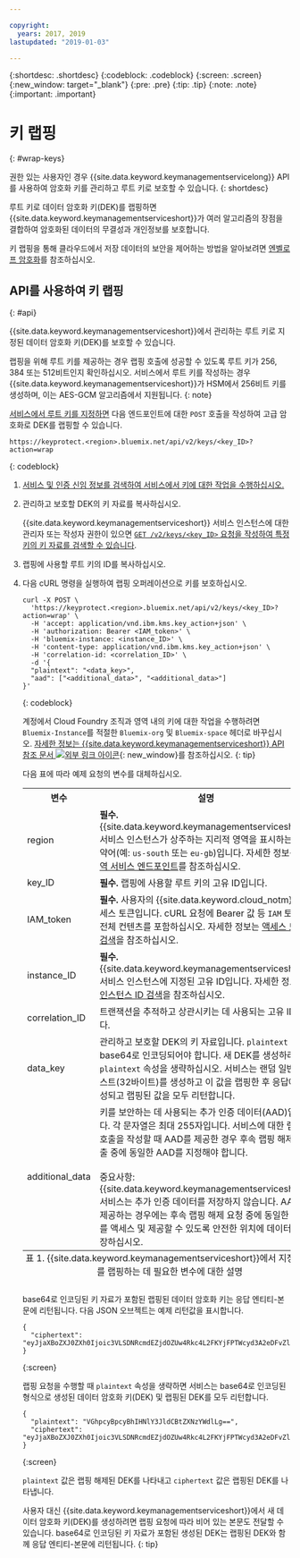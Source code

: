 ```yaml
---

copyright:
  years: 2017, 2019
lastupdated: "2019-01-03"

---
```


{:shortdesc: .shortdesc}
{:codeblock: .codeblock}
{:screen: .screen}
{:new_window: target="_blank"}
{:pre: .pre}
{:tip: .tip}
{:note: .note}
{:important: .important}

# 키 랩핑
{: #wrap-keys}

권한 있는 사용자인 경우 {{site.data.keyword.keymanagementservicelong}} API를 사용하여 암호화 키를 관리하고 루트 키로 보호할 수 있습니다.
{: shortdesc}

루트 키로 데이터 암호화 키(DEK)를 랩핑하면 {{site.data.keyword.keymanagementserviceshort}}가 여러 알고리즘의 장점을 결합하여 암호화된 데이터의 무결성과 개인정보를 보호합니다.  

키 랩핑을 통해 클라우드에서 저장 데이터의 보안을 제어하는 방법을 알아보려면 [엔벨로프 암호화](/docs/services/key-protect/concepts/envelope-encryption.html)를 참조하십시오.

## API를 사용하여 키 랩핑
{: #api}

{{site.data.keyword.keymanagementserviceshort}}에서 관리하는 루트 키로 지정된 데이터 암호화 키(DEK)를 보호할 수 있습니다.

랩핑을 위해 루트 키를 제공하는 경우 랩핑 호출에 성공할 수 있도록 루트 키가 256, 384 또는 512비트인지 확인하십시오. 서비스에서 루트 키를 작성하는 경우 {{site.data.keyword.keymanagementserviceshort}}가 HSM에서 256비트 키를 생성하며, 이는 AES-GCM 알고리즘에서 지원됩니다.
{: note}

[서비스에서 루트 키를 지정하면](/docs/services/key-protect/create-root-keys.html) 다음 엔드포인트에 대한 `POST` 호출을 작성하여 고급 암호화로 DEK를 랩핑할 수 있습니다.

```
https://keyprotect.<region>.bluemix.net/api/v2/keys/<key_ID>?action=wrap
```
{: codeblock}

1. [서비스 및 인증 신임 정보를 검색하여 서비스에서 키에 대한 작업을 수행하십시오.](/docs/services/key-protect/access-api.html)

2. 관리하고 보호할 DEK의 키 자료를 복사하십시오.

    {{site.data.keyword.keymanagementserviceshort}} 서비스 인스턴스에 대한 관리자 또는 작성자 권한이 있으면 [`GET /v2/keys/<key_ID>` 요청을 작성하여 특정 키의 키 자료를 검색할 수 있습니다](/docs/services/key-protect/view-keys.html#api).

3. 랩핑에 사용할 루트 키의 ID를 복사하십시오.

4. 다음 cURL 명령을 실행하여 랩핑 오퍼레이션으로 키를 보호하십시오.

    ```cURL
    curl -X POST \
      'https://keyprotect.<region>.bluemix.net/api/v2/keys/<key_ID>?action=wrap' \
      -H 'accept: application/vnd.ibm.kms.key_action+json' \
      -H 'authorization: Bearer <IAM_token>' \
      -H 'bluemix-instance: <instance_ID>' \
      -H 'content-type: application/vnd.ibm.kms.key_action+json' \
      -H 'correlation-id: <correlation_ID>' \
      -d '{
      "plaintext": "<data_key>",
      "aad": ["<additional_data>", "<additional_data>"]
    }'
    ```
    {: codeblock}

    계정에서 Cloud Foundry 조직과 영역 내의 키에 대한 작업을 수행하려면 `Bluemix-Instance`를 적절한 `Bluemix-org` 및 `Bluemix-space` 헤더로 바꾸십시오. [자세한 정보는 {{site.data.keyword.keymanagementserviceshort}} API 참조 문서 ![외부 링크 아이콘](../../icons/launch-glyph.svg "외부 링크 아이콘")](https://{DomainName}/apidocs/key-protect){: new_window}를 참조하십시오.
    {: tip}

    다음 표에 따라 예제 요청의 변수를 대체하십시오.

    <table>
      <tr>
        <th>변수</th>
        <th>설명</th>
      </tr>
      <tr>
        <td><varname>region</varname></td>
        <td><strong>필수.</strong> {{site.data.keyword.keymanagementserviceshort}} 서비스 인스턴스가 상주하는 지리적 영역을 표시하는 지역 약어(예: <code>us-south</code> 또는 <code>eu-gb</code>)입니다. 자세한 정보는 <a href="/docs/services/key-protect/regions.html#endpoints">지역 서비스 엔드포인트</a>를 참조하십시오.</td>
      </tr>
      <tr>
        <td><varname>key_ID</varname></td>
        <td><strong>필수.</strong> 랩핑에 사용할 루트 키의 고유 ID입니다.</td>
      </tr>
      <tr>
        <td><varname>IAM_token</varname></td>
        <td><strong>필수.</strong> 사용자의 {{site.data.keyword.cloud_notm}} 액세스 토큰입니다. cURL 요청에 Bearer 값 등 <code>IAM</code> 토큰의 전체 컨텐츠를 포함하십시오. 자세한 정보는 <a href="/docs/services/key-protect/access-api.html#retrieve-token">액세스 토큰 검색</a>을 참조하십시오.</td>
      </tr>
      <tr>
        <td><varname>instance_ID</varname></td>
        <td><strong>필수.</strong> {{site.data.keyword.keymanagementserviceshort}} 서비스 인스턴스에 지정된 고유 ID입니다. 자세한 정보는 <a href="/docs/services/key-protect/access-api.html#retrieve-instance-ID">인스턴스 ID 검색</a>을 참조하십시오.</td>
      </tr>
      <tr>
        <td><varname>correlation_ID</varname></td>
        <td>트랜잭션을 추적하고 상관시키는 데 사용되는 고유 ID입니다.</td>
      </tr>
      <tr>
        <td><varname>data_key</varname></td>
        <td>관리하고 보호할 DEK의 키 자료입니다. <code>plaintext</code> 값은 base64로 인코딩되어야 합니다. 새 DEK를 생성하려면 <code>plaintext</code> 속성을 생략하십시오. 서비스는 랜덤 일반 텍스트(32바이트)를 생성하고 이 값을 랩핑한 후 응답에 생성되고 랩핑된 값을 모두 리턴합니다.</td>
      </tr>
      <tr>
        <td><varname>additional_data</varname></td>
        <td>키를 보안하는 데 사용되는 추가 인증 데이터(AAD)입니다. 각 문자열은 최대 255자입니다. 서비스에 대한 랩핑 호출을 작성할 때 AAD를 제공한 경우 후속 랩핑 해제 호출 중에 동일한 AAD를 지정해야 합니다.<br></br>중요사항: {{site.data.keyword.keymanagementserviceshort}} 서비스는 추가 인증 데이터를 저장하지 않습니다. AAD를 제공하는 경우에는 후속 랩핑 해제 요청 중에 동일한 AAD를 액세스 및 제공할 수 있도록 안전한 위치에 데이터를 저장하십시오.</td>
      </tr>
      <caption style="caption-side:bottom;">표 1. {{site.data.keyword.keymanagementserviceshort}}에서 지정된 키를 랩핑하는 데 필요한 변수에 대한 설명</caption>
    </table>

    base64로 인코딩된 키 자료가 포함된 랩핑된 데이터 암호화 키는 응답 엔티티-본문에 리턴됩니다. 다음 JSON 오브젝트는 예제 리턴값을 표시합니다.

    ```
    {
      "ciphertext": "eyJjaXBoZXJ0ZXh0Ijoic3VLSDNRcmdEZjdOZUw4Rkc4L2FKYjFPTWcyd3A2eDFvZlA4MEc0Z1B2RmNrV2g3cUlidHphYXU0eHpKWWoxZyIsImhhc2giOiJiMmUyODdkZDBhZTAwZGZlY2Q3OGJmMDUxYmNmZGEyNWJkNGUzMjBkYjBhN2FjNzVhMWYzZmNkMDZlMjAzZWYxNWM5MTY4N2JhODg2ZWRjZGE2YWVlMzFjYzk2MjNkNjA5YTRkZWNkN2E5Y2U3ZDc5ZTRhZGY1MWUyNWFhYWM5MjhhNzg3NmZjYjM2NDFjNTQzMTZjMjMwOGY2MThlZGM2OTE3MjAyYjA5YTdjMjA2YzkxNTBhOTk1NmUxYzcxMTZhYjZmNmQyYTQ4MzZiZTM0NTk0Y2IwNzJmY2RmYTk2ZSJ9"
    }
    ```
    {:screen}
    
    랩핑 요청을 수행할 때 `plaintext` 속성을 생략하면 서비스는 base64로 인코딩된 형식으로 생성된 데이터 암호화 키(DEK) 및 랩핑된 DEK를 모두 리턴합니다.

    ```
    {
      "plaintext": "VGhpcyBpcyBhIHNlY3JldCBtZXNzYWdlLg==",
      "ciphertext": "eyJjaXBoZXJ0ZXh0Ijoic3VLSDNRcmdEZjdOZUw4Rkc4L2FKYjFPTWcyd3A2eDFvZlA4MEc0Z1B2RmNrV2g3cUlidHphYXU0eHpKWWoxZyIsImhhc2giOiJiMmUyODdkZDBhZTAwZGZlY2Q3OGJmMDUxYmNmZGEyNWJkNGUzMjBkYjBhN2FjNzVhMWYzZmNkMDZlMjAzZWYxNWM5MTY4N2JhODg2ZWRjZGE2YWVlMzFjYzk2MjNkNjA5YTRkZWNkN2E5Y2U3ZDc5ZTRhZGY1MWUyNWFhYWM5MjhhNzg3NmZjYjM2NDFjNTQzMTZjMjMwOGY2MThlZGM2OTE3MjAyYjA5YTdjMjA2YzkxNTBhOTk1NmUxYzcxMTZhYjZmNmQyYTQ4MzZiZTM0NTk0Y2IwNzJmY2RmYTk2ZSJ9"
    }
    ```
    {:screen}

    <code>plaintext</code> 값은 랩핑 해제된 DEK를 나타내고 <code>ciphertext</code> 값은 랩핑된 DEK를 나타냅니다.
    
    사용자 대신 {{site.data.keyword.keymanagementserviceshort}}에서 새 데이터 암호화 키(DEK)를 생성하려면 랩핑 요청에 따라 비어 있는 본문도 전달할 수 있습니다. base64로 인코딩된 키 자료가 포함된 생성된 DEK는 랩핑된 DEK와 함께 응답 엔티티-본문에 리턴됩니다.
    {: tip}
    
